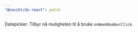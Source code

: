 ```yaml
---
"@navikt/ds-react": patch
---
```


Datepicker: Tilbyr nå muligheten til å bruke `onWeekNumberClick`.
